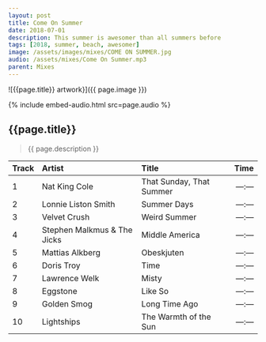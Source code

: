 ```yaml
---
layout: post
title: Come On Summer
date: 2018-07-01
description: This summer is awesomer than all summers before
tags: [2018, summer, beach, awesomer]
image: /assets/images/mixes/COME ON SUMMER.jpg
audio: /assets/mixes/Come On Summer.mp3
parent: Mixes
---
```


![{{page.title}} artwork}]({{ page.image }})

{% include embed-audio.html src=page.audio %}

## {{page.title}}
>{{ page.description }}

| Track | Artist                      | Title                    | Time |
|:------|:----------------------------|:-------------------------|-----:|
| 1     | Nat King Cole               | That Sunday, That Summer | —:—  |
| 2     | Lonnie Liston Smith         | Summer Days              | —:—  |
| 3     | Velvet Crush                | Weird Summer             | —:—  |
| 4     | Stephen Malkmus & The Jicks | Middle America           | —:—  |
| 5     | Mattias Alkberg             | Obeskjuten               | —:—  |
| 6     | Doris Troy                  | Time                     | —:—  |
| 7     | Lawrence Welk               | Misty                    | —:—  |
| 8     | Eggstone                    | Like So                  | —:—  |
| 9     | Golden Smog                 | Long Time Ago            | —:—  |
| 10    | Lightships                  | The Warmth of the Sun    | —:—  |

